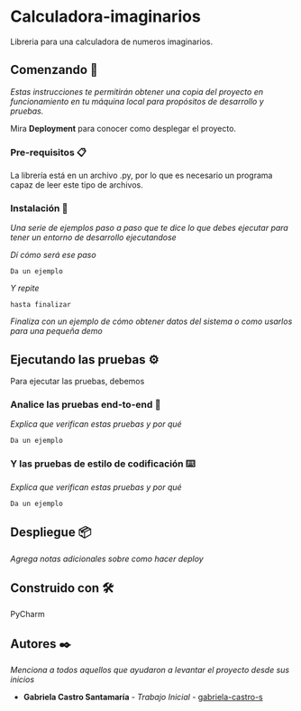# Calculadora-imaginarios

Libreria para una calculadora de numeros imaginarios.

## Comenzando 🚀

_Estas instrucciones te permitirán obtener una copia del proyecto en funcionamiento en tu máquina local para propósitos de desarrollo y pruebas._

Mira **Deployment** para conocer como desplegar el proyecto.


### Pre-requisitos 📋

La librería está en un archivo .py, por lo que es necesario un programa capaz de leer este tipo de archivos.

### Instalación 🔧

_Una serie de ejemplos paso a paso que te dice lo que debes ejecutar para tener un entorno de desarrollo ejecutandose_

_Dí cómo será ese paso_

```
Da un ejemplo
```

_Y repite_

```
hasta finalizar
```

_Finaliza con un ejemplo de cómo obtener datos del sistema o como usarlos para una pequeña demo_

## Ejecutando las pruebas ⚙️

Para ejecutar las pruebas, debemos 

### Analice las pruebas end-to-end 🔩

_Explica que verifican estas pruebas y por qué_

```
Da un ejemplo
```

### Y las pruebas de estilo de codificación ⌨️

_Explica que verifican estas pruebas y por qué_

```
Da un ejemplo
```

## Despliegue 📦

_Agrega notas adicionales sobre como hacer deploy_

## Construido con 🛠️

PyCharm

## Autores ✒️

_Menciona a todos aquellos que ayudaron a levantar el proyecto desde sus inicios_

* **Gabriela Castro Santamaría** - *Trabajo Inicial* - [gabriela-castro-s](https://github.com/gabriela-castro-s) 

